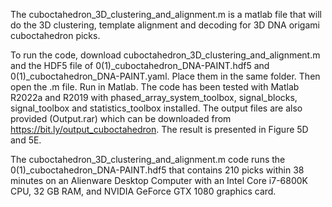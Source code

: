 The cuboctahedron_3D_clustering_and_alignment.m is a matlab file that will do the 3D clustering, template alignment and decoding for 3D DNA origami cuboctahedron picks. 

To run the code, download cuboctahedron_3D_clustering_and_alignment.m and the HDF5 file of 0(1)_cuboctahedron_DNA-PAINT.hdf5 and 0(1)_cuboctahedron_DNA-PAINT.yaml.
Place them in the same folder. Then open the .m file.
Run in Matlab. The code has been tested with Matlab R2022a and R2019 with phased_array_system_toolbox, signal_blocks, signal_toolbox and statistics_toolbox installed.
The output files are also provided (Output.rar) which can be downloaded from https://bit.ly/output_cuboctahedron. The result is presented in Figure 5D and 5E.

The  cuboctahedron_3D_clustering_and_alignment.m code runs the 0(1)_cuboctahedron_DNA-PAINT.hdf5 that contains 210 picks within 38 minutes on an Alienware Desktop Computer with an Intel Core i7-6800K CPU, 32 GB RAM, and NVIDIA GeForce GTX 1080 graphics card.
